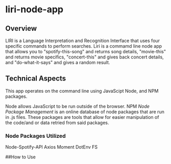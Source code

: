 # liri-node-app

## Overview

LIRI is a Language Interpretation and Recognition Interface that uses four specific commands to perform searches. Liri is a commamd line node app that allows you to "spotify-this-song" and returns song details, "movie-this" and returns movie specifics, "concert-this" and gives back concert details, and "do-what-it-says" and gives a random result.

## Technical Aspects

This app operates on the command line using JavaScipt Node, and NPM packages.

Node allows JavaScript to be run outside of the browser.
NPM _Node Package Management_ is an online database of node packages that are run in .js files. These packages are tools that allow for easier manipulation of the code/and or data retried from said packages.

### Node Packages Utilized
Node-Spotify-API
Axios
Moment
DotEnv
FS

##How to Use

